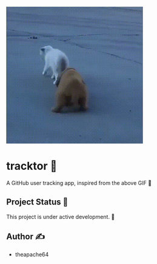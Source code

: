 ![inspiration](extras/dog_stalks_cat.gif)

# tracktor 🐶

A GitHub user tracking app, inspired from the above GIF 🤷

## Project Status 🚧

This project is under active development. 👷

## Author ✍️

- theapache64